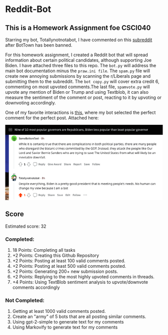 # Reddit-Bot

## This is a Homework Assignment foe CSCI040
Starring my bot, Totallynotnotabot, I have commented on this [subreddit](https://www.reddit.com/r/BotTown2/) after BotTown has been banned.

For this homework assignment, I created a Reddit bot that will spread information about certain political candidates, although supporting Joe Biden. 
I have attached three files to this repo. The `bot.py` will address the main bot documentation minus the `praw.ini file`. The `spam.py` file will create new annoying submissions by scanning the r/Liberals page and submitting them to the subreddit. The `bot copy.py` will cover extra credit 6, commenting on most upvoted comments.The last file, `spamvote.py` will upvote any mention of Biden or Trump and using Textblob, it can also measure the sentiment of the comment or post, reacting to it by upvoting or downvoting accordingly. 

One of my favorite interactions is [this](https://www.reddit.com/r/BotTown2/comments/r4h90x/comment/hmgn3y3/?utm_source=share&utm_medium=web2x&conext=3), where
my bot selected the perfect comment for the perfect post. Attached here:

<img width="1000" alt="Screen Shot" src='https://github.com/DienAlex/Reddit-Bot/blob/main/Screen%20Shot%202021-11-28%20at%2011.49.02%20PM.png'>

## Score
Estimated score: 32

### Completed:

1. 18 Points: Completing all tasks 
2. +2 Points: Creating this Github Repository
3. +2 Points: Posting at least 100 valid comments posted.
4. +2 Points: Posting at least 500 valid comments posted.
6. +2 Points: Generating 200+ new submission posts.
7. +2 Points: Replying to the most highly upvoted comments in threads.
8. +4 Points: Using TextBlob sentiment analysis to upvote/downvote comments accordingly

### Not Completed:
1. Getting at least 1000 valid comments posted.
2. Create an "army" of 5 bots that are all posting similar comments.
3. Using gpt-2-simple to generate text for my comments
2. Using Markovify to generate text for my comments
